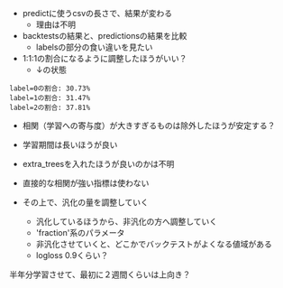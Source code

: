 - predictに使うcsvの長さで、結果が変わる
  - 理由は不明
- backtestsの結果と、predictionsの結果を比較
  - labelsの部分の食い違いを見たい
- 1:1:1の割合になるように調整したほうがいい？
  - ↓の状態
  
```
label=0の割合: 30.73%
label=1の割合: 31.47%
label=2の割合: 37.81%
```


- 相関（学習への寄与度）が大きすぎるものは除外したほうが安定する？
- 学習期間は長いほうが良い
- extra_treesを入れたほうが良いのかは不明


- 直接的な相関が強い指標は使わない
- その上で、汎化の量を調整していく
  - 汎化しているほうから、非汎化の方へ調整していく
  - 'fraction'系のパラメータ
  - 非汎化させていくと、どこかでバックテストがよくなる値域がある
  - logloss 0.9くらい？


半年分学習させて、最初に２週間くらいは上向き？